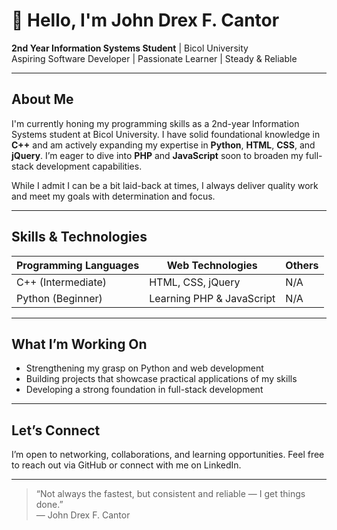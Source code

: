 # 👋 Hello, I'm John Drex F. Cantor

**2nd Year Information Systems Student** | Bicol University  
Aspiring Software Developer | Passionate Learner | Steady & Reliable

---

## About Me

I'm currently honing my programming skills as a 2nd-year Information Systems student at Bicol University. I have solid foundational knowledge in **C++** and am actively expanding my expertise in **Python**, **HTML**, **CSS**, and **jQuery**. I’m eager to dive into **PHP** and **JavaScript** soon to broaden my full-stack development capabilities.

While I admit I can be a bit laid-back at times, I always deliver quality work and meet my goals with determination and focus.

---

## Skills & Technologies

| Programming Languages     | Web Technologies       | Others          |
|--------------------------|-----------------------|-----------------|
| C++ (Intermediate)       | HTML, CSS, jQuery     | N/A |
| Python (Beginner)        | Learning PHP & JavaScript | N/A  |

---

## What I’m Working On

- Strengthening my grasp on Python and web development  
- Building projects that showcase practical applications of my skills  
- Developing a strong foundation in full-stack development

---

## Let’s Connect

I’m open to networking, collaborations, and learning opportunities. Feel free to reach out via GitHub or connect with me on LinkedIn.

---

> “Not always the fastest, but consistent and reliable — I get things done.”  
> — John Drex F. Cantor

